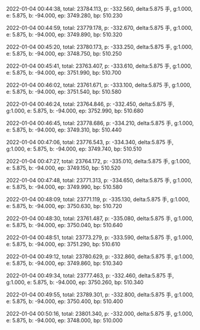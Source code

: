 2022-01-04 00:44:38, total: 23784.113, p: -332.560, delta:5.875 手, g:1.000, e: 5.875, b: -94.000, ep: 3749.280, bp: 510.230

2022-01-04 00:44:59, total: 23779.178, p: -332.670, delta:5.875 手, g:1.000, e: 5.875, b: -94.000, ep: 3749.890, bp: 510.320

2022-01-04 00:45:20, total: 23780.173, p: -333.250, delta:5.875 手, g:1.000, e: 5.875, b: -94.000, ep: 3748.750, bp: 510.250

2022-01-04 00:45:41, total: 23763.407, p: -333.610, delta:5.875 手, g:1.000, e: 5.875, b: -94.000, ep: 3751.990, bp: 510.700

2022-01-04 00:46:02, total: 23761.671, p: -333.100, delta:5.875 手, g:1.000, e: 5.875, b: -94.000, ep: 3751.540, bp: 510.580

2022-01-04 00:46:24, total: 23764.846, p: -332.450, delta:5.875 手, g:1.000, e: 5.875, b: -94.000, ep: 3752.990, bp: 510.680

2022-01-04 00:46:45, total: 23778.686, p: -334.210, delta:5.875 手, g:1.000, e: 5.875, b: -94.000, ep: 3749.310, bp: 510.440

2022-01-04 00:47:06, total: 23776.543, p: -334.340, delta:5.875 手, g:1.000, e: 5.875, b: -94.000, ep: 3749.740, bp: 510.510

2022-01-04 00:47:27, total: 23764.172, p: -335.010, delta:5.875 手, g:1.000, e: 5.875, b: -94.000, ep: 3749.150, bp: 510.520

2022-01-04 00:47:48, total: 23771.313, p: -334.650, delta:5.875 手, g:1.000, e: 5.875, b: -94.000, ep: 3749.990, bp: 510.580

2022-01-04 00:48:09, total: 23771.119, p: -335.130, delta:5.875 手, g:1.000, e: 5.875, b: -94.000, ep: 3750.630, bp: 510.720

2022-01-04 00:48:30, total: 23761.487, p: -335.080, delta:5.875 手, g:1.000, e: 5.875, b: -94.000, ep: 3750.040, bp: 510.640

2022-01-04 00:48:51, total: 23773.279, p: -333.590, delta:5.875 手, g:1.000, e: 5.875, b: -94.000, ep: 3751.290, bp: 510.610

2022-01-04 00:49:12, total: 23780.629, p: -332.860, delta:5.875 手, g:1.000, e: 5.875, b: -94.000, ep: 3749.860, bp: 510.340

2022-01-04 00:49:34, total: 23777.463, p: -332.460, delta:5.875 手, g:1.000, e: 5.875, b: -94.000, ep: 3750.260, bp: 510.340

2022-01-04 00:49:55, total: 23789.301, p: -332.800, delta:5.875 手, g:1.000, e: 5.875, b: -94.000, ep: 3750.400, bp: 510.400

2022-01-04 00:50:16, total: 23801.340, p: -332.000, delta:5.875 手, g:1.000, e: 5.875, b: -94.000, ep: 3748.000, bp: 510.000